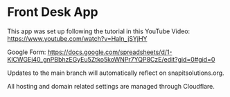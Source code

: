 # Front Desk App

This app was set up following the tutorial in this YouTube Video: <https://www.youtube.com/watch?v=Haln_jSYjHY>

Google Form: <https://docs.google.com/spreadsheets/d/1-KlCWGEj40_gnPBbhzEGyEu5Ztko5koWNPr7YQP8CzE/edit?gid=0#gid=0>

Updates to the main branch will automatically reflect on snapitsolutions.org.

All hosting and domain related settings are managed through Cloudflare.
